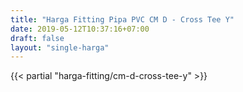 ```yaml
---
title: "Harga Fitting Pipa PVC CM D - Cross Tee Y"
date: 2019-05-12T10:37:16+07:00
draft: false
layout: "single-harga"
---
```


{{< partial "harga-fitting/cm-d-cross-tee-y" >}}


